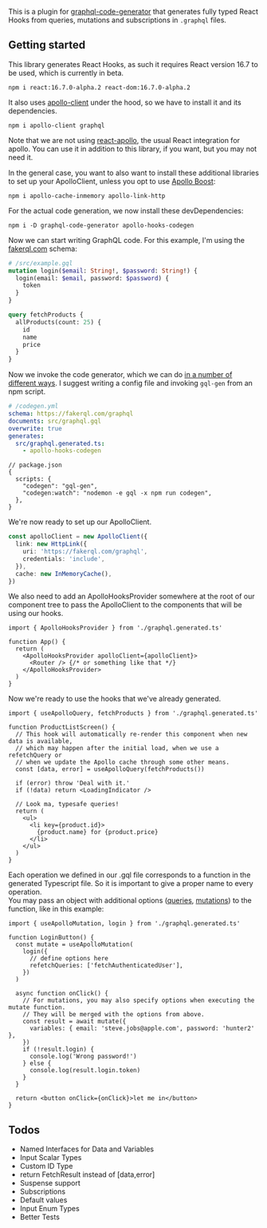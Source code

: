 This is a plugin for [graphql-code-generator](https://github.com/dotansimha/graphql-code-generator) that generates fully typed React Hooks from queries, mutations and subscriptions in `.graphql` files.

## Getting started

This library generates React Hooks, as such it requires React version 16.7 to be used, which is currently in beta.

`npm i react:16.7.0-alpha.2 react-dom:16.7.0-alpha.2`

It also uses [apollo-client](https://github.com/apollographql/apollo-client) under the hood, so we have to install it and its dependencies.

`npm i apollo-client graphql`

Note that we are not using [react-apollo](https://github.com/apollographql/react-apollo), the usual React integration for apollo. You can use it in addition to this library, if you want, but you may not need it.

In the general case, you want to also want to install these additional libraries to set up your ApolloClient, unless you opt to use [Apollo Boost](https://www.apollographql.com/docs/react/advanced/boost-migration.html):

`npm i apollo-cache-inmemory apollo-link-http`

For the actual code generation, we now install these devDependencies:

`npm i -D graphql-code-generator apollo-hooks-codegen`

Now we can start writing GraphQL code. For this example, I'm using the [fakerql.com](https://fakerql.com/) schema:

```graphql
# /src/example.gql
mutation login($email: String!, $password: String!) {
  login(email: $email, password: $password) {
    token
  }
}

query fetchProducts {
  allProducts(count: 25) {
    id
    name
    price
  }
}
```

Now we invoke the code generator, which we can do [in a number of different ways](https://graphql-code-generator.com/docs/getting-started/codegen-config). I suggest writing a config file and invoking `gql-gen` from an npm script.

```yml
# /codegen.yml
schema: https://fakerql.com/graphql
documents: src/graphql.gql
overwrite: true
generates:
  src/graphql.generated.ts:
    - apollo-hooks-codegen
```

```json5
// package.json
{
  scripts: {
    "codegen": "gql-gen",
    "codegen:watch": "nodemon -e gql -x npm run codegen",
  },
}
```

We're now ready to set up our ApolloClient.

```typescript
const apolloClient = new ApolloClient({
  link: new HttpLink({
    uri: 'https://fakerql.com/graphql',
    credentials: 'include',
  }),
  cache: new InMemoryCache(),
})
```

We also need to add an ApolloHooksProvider somewhere at the root of our component tree to pass the ApolloClient to the components that will be using our hooks.

```tsx
import { ApolloHooksProvider } from './graphql.generated.ts'

function App() {
  return (
    <ApolloHooksProvider apolloClient={apolloClient}>
      <Router /> {/* or something like that */}
    </ApolloHooksProvider>
  )
}
```

Now we're ready to use the hooks that we've already generated.

```tsx
import { useApolloQuery, fetchProducts } from './graphql.generated.ts'

function ProductListScreen() {
  // This hook will automatically re-render this component when new data is available,
  // which may happen after the initial load, when we use a refetchQuery or
  // when we update the Apollo cache through some other means.
  const [data, error] = useApolloQuery(fetchProducts())

  if (error) throw 'Deal with it.'
  if (!data) return <LoadingIndicator />

  // Look ma, typesafe queries!
  return (
    <ul>
      <li key={product.id}>
        {product.name} for {product.price}
      </li>
    </ul>
  )
}
```

Each operation we defined in our .gql file corresponds to a function in the generated Typescript file. So it is important to give a proper name to every operation.  
You may pass an object with additional options ([queries](https://www.apollographql.com/docs/react/api/apollo-client.html#ApolloClient.watchQuery), [mutations](https://www.apollographql.com/docs/react/api/apollo-client.html#ApolloClient.mutate)) to the function, like in this example:

```tsx
import { useApolloMutation, login } from './graphql.generated.ts'

function LoginButton() {
  const mutate = useApolloMutation(
    login({
      // define options here
      refetchQueries: ['fetchAuthenticatedUser'],
    })
  )

  async function onClick() {
    // For mutations, you may also specify options when executing the mutate function.
    // They will be merged with the options from above.
    const result = await mutate({
      variables: { email: 'steve.jobs@apple.com', password: 'hunter2' },
    })
    if (!result.login) {
      console.log('Wrong password!')
    } else {
      console.log(result.login.token)
    }
  }

  return <button onClick={onClick}>let me in</button>
}
```

## Todos

- Named Interfaces for Data and Variables
- Input Scalar Types
- Custom ID Type
- return FetchResult instead of [data,error]
- Suspense support
- Subscriptions
- Default values
- Input Enum Types
- Better Tests

